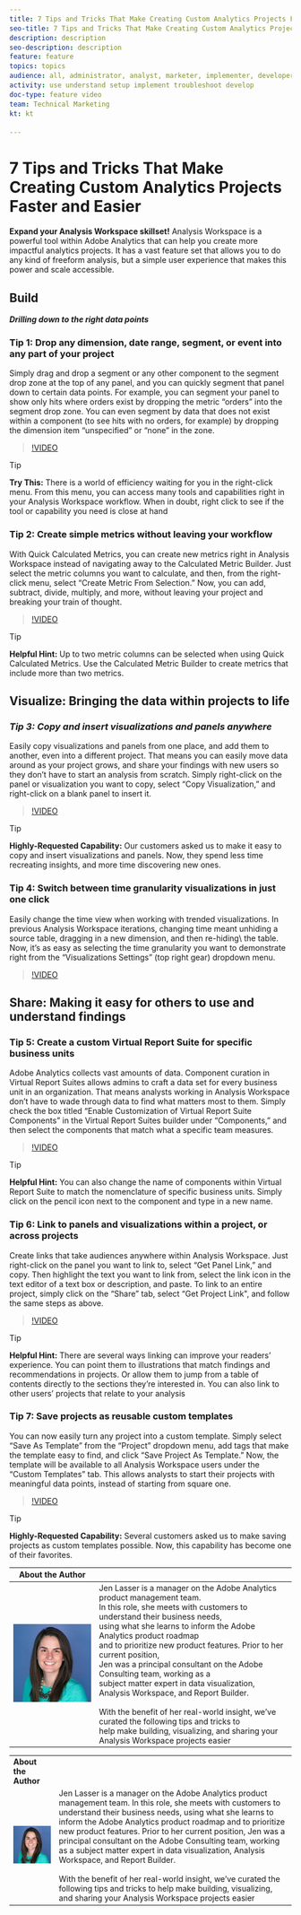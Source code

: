 ```yaml
---
title: 7 Tips and Tricks That Make Creating Custom Analytics Projects Faster and Easier
seo-title: 7 Tips and Tricks That Make Creating Custom Analytics Projects Faster and Easier Adobe Analytics Analysis Workspace
description: description
seo-description: description
feature: feature
topics: topics
audience: all, administrator, analyst, marketer, implementer, developer, architect, author
activity: use understand setup implement troubleshoot develop
doc-type: feature video
team: Technical Marketing
kt: kt

---
```


# 7 Tips and Tricks That Make Creating Custom Analytics Projects Faster and Easier

**Expand your Analysis Workspace skillset!**
Analysis Workspace is a powerful tool within Adobe Analytics that can help you create more impactful analytics projects. It has a vast feature set that allows you to do any kind of freeform analysis, but a simple user experience that makes this power and scale accessible.

## Build

***Drilling down to the right data points***

### Tip 1: Drop any dimension, date range, segment, or event into any part of your project

Simply drag and drop a segment or any other component to the segment drop zone at the top of any panel, and you can quickly segment that panel down to certain data points. For example, you can segment your panel to show only hits where orders exist by dropping the metric “orders” into the segment drop zone. You can even segment by data that does not exist within a component (to see hits with no orders, for example) by dropping the dimension item “unspecified” or “none” in the zone.

>[!VIDEO](https://video.tv.adobe.com/v/24036/?quality=12)

>[!TIP]
>
>**Try This:** There is a world of efficiency waiting for you in the right-click menu. From this menu, you can access many tools and capabilities right in your Analysis Workspace workflow. When in doubt, right click to see if the tool or capability you need is close at hand

### Tip 2: Create simple metrics without leaving your workflow

With Quick Calculated Metrics, you can create new metrics right in Analysis Workspace instead of navigating away to the Calculated Metric Builder. Just select the metric columns you want to calculate, and then, from the right-click menu, select “Create Metric From Selection.” Now, you can add, subtract, divide, multiply, and more, without leaving your project and breaking your train of thought.

>[!VIDEO](https://video.tv.adobe.com/v/23126/?quality=12)

>[!TIP]
>
>**Helpful Hint:** Up to two metric columns can be selected when using Quick Calculated Metrics. Use the Calculated Metric Builder to create metrics that include more than two metrics.

## Visualize: Bringing the data within projects to life

### *Tip 3: Copy and insert visualizations and panels anywhere*

Easily copy visualizations and panels from one place, and add them to another, even into a different project. That means you can easily move data around as your project grows, and share your findings with new users so they don’t have to start an analysis from scratch. Simply right-click on the panel or visualization you want to copy, select “Copy Visualization,” and right-click on a blank panel to insert it.

>[!VIDEO](https://video.tv.adobe.com/v/23230/?quality=12)

>[!TIP]
>
>**Highly-Requested Capability:** Our customers asked us to make it easy to copy and insert visualizations and panels. Now, they spend less time recreating insights, and more time discovering new ones.

### Tip 4: Switch between time granularity visualizations in just one click

Easily change the time view when working with trended visualizations. In previous Analysis Workspace iterations, changing time meant unhiding a source table, dragging in a new dimension, and then re-hiding\ the table. Now, it’s as easy as selecting the time granularity you want to demonstrate right from the “Visualizations Settings” (top right gear) dropdown menu.

>[!VIDEO](https://video.tv.adobe.com/v/23548/?quality=12)

## Share: Making it easy for others to use and understand findings

### Tip 5: Create a custom Virtual Report Suite for specific business units

Adobe Analytics collects vast amounts of data. Component curation in Virtual Report Suites allows admins to craft a data set for every business unit in an organization. That means analysts working in Analysis Workspace don’t have to wade through data to find what matters most to them. Simply check the box titled “Enable Customization of Virtual Report Suite Components” in the Virtual Report Suites builder under “Components,” and then select the components that match what a specific team measures.

>[!VIDEO](https://video.tv.adobe.com/v/23544/?quality=12)

>[!TIP]
>
>**Helpful Hint:** You can also change the name of components within Virtual Report Suite to match the nomenclature of specific business units. Simply click on the pencil icon next to the component and type in a new name.

### Tip 6: Link to panels and visualizations within a project, or across projects

Create links that take audiences anywhere within Analysis Workspace. Just right-click on the panel you want to link to, select “Get Panel Link,” and copy. Then highlight the text you want to link from, select the link icon in the text editor of a text box or description, and paste. To link to an entire project, simply click on the “Share” tab, select “Get Project Link", and follow the same steps as above.

>[!VIDEO](https://video.tv.adobe.com/v/23724/?quality=12)

>[!TIP]
>
>**Helpful Hint:** There are several ways linking can improve your readers’ experience. You can point them to illustrations that match findings and recommendations in projects. Or allow them to jump from a table of contents directly to the sections they’re interested in. You can also link to other users’ projects that relate to your analysis

### Tip 7: Save projects as reusable custom templates

You can now easily turn any project into a custom template. Simply select “Save As Template” from the “Project” dropdown menu, add tags that make the template easy to find, and click “Save Project As Template.” Now, the template will be available to all Analysis Workspace users under the “Custom Templates” tab. This allows analysts to start their projects with meaningful data points, instead of starting from square one.

>[!VIDEO](https://video.tv.adobe.com/v/23231/?quality=12)

>[!TIP]
>
>**Highly-Requested Capability:** Several customers asked us to make saving projects as custom templates possible. Now, this capability has become one of their favorites.

|About the Author      |            |
|------------|------------|
| ![Jen Lasser](assets/jlasser.jpeg) | Jen Lasser is a manager on the Adobe Analytics product management team. <br> In this role, she meets with customers to understand their business needs, <br>using what she learns to inform the Adobe Analytics product roadmap <br>and to prioritize new product features. Prior to her current position, <br>Jen was a principal consultant on the Adobe Consulting team, working as a <br>subject matter expert in data visualization, Analysis Workspace, and Report Builder. <br><br>With the benefit of her real-world insight, we’ve curated the following tips and tricks to <br>help make building, visualizing, and sharing your Analysis Workspace projects easier|

<table>
  <tr>
    <td><b>About the Author</b></td>
    <td></td>
  </tr>
  <tr>
    <td><img src="assets/jlasser.jpeg"></td>
    <td>Jen Lasser is a manager on the Adobe Analytics product management team. In this role, she meets with customers to understand their business needs, using what she learns to inform the Adobe Analytics product roadmap and to prioritize new product features. Prior to her current position, Jen was a principal consultant on the Adobe Consulting team, working as a subject matter expert in data visualization, Analysis Workspace, and Report Builder. <br/><br/>With the benefit of her real-world insight, we’ve curated the following tips and tricks to help make building, visualizing, and sharing your Analysis Workspace projects easier</td>
  </tr>
</table>
